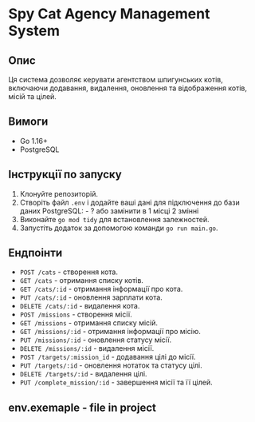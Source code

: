 # Spy Cat Agency Management System

## Опис

Ця система дозволяє керувати агентством шпигунських котів, включаючи додавання, видалення, оновлення та відображення котів, місій та цілей.

## Вимоги

- Go 1.16+
- PostgreSQL

## Інструкції по запуску

1. Клонуйте репозиторій.
2. Створіть файл `.env` і додайте ваші дані для підключення до бази даних PostgreSQL: - ? або замінити в 1 місці 2 змінні
3. Виконайте `go mod tidy` для встановлення залежностей.
4. Запустіть додаток за допомогою команди `go run main.go`.

## Ендпоінти

- `POST /cats` - створення кота.
- `GET /cats` - отримання списку котів.
- `GET /cats/:id` - отримання інформації про кота.
- `PUT /cats/:id` - оновлення зарплати кота.
- `DELETE /cats/:id` - видалення кота.
- `POST /missions` - створення місії.
- `GET /missions` - отримання списку місій.
- `GET /missions/:id` - отримання інформації про місію.
- `PUT /missions/:id` - оновлення статусу місії.
- `DELETE /missions/:id` - видалення місії.
- `POST /targets/:mission_id` - додавання цілі до місії.
- `PUT /targets/:id` - оновлення нотаток та статусу цілі.
- `DELETE /targets/:id` - видалення цілі.
- `PUT /complete_mission/:id` - завершення місії та її цілей.

## env.exemaple - file in project
